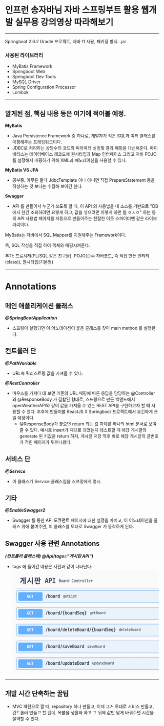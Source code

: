 # 인프런 송자바님 자바 스프링부트 활용 웹개발 실무용 강의영상 따라해보기

---

Springboot 2.6.2 Gradle 프로젝트, 자바 11 사용, 패키징 방식: .jar

### 사용된 라이브러리
- MyBatis Framework
- Springboot Web
- Springboot Dev Tools
- MySQL Driver
- Spring Configuration Processor
- Lombok

---
## 알게된 점, 핵심 내용 등은 여기에 적어볼 예정.

**MyBatis**
- Java Persistence Framework 중 하나로, 개발자가 적은 SQL과 여러 클래스를 매핑해주는 프레임워크이다.
- JDBC로 처리하는 상당수의 코드와 파라미터 설정및 결과 매핑을 대신해준다. 마이바티스는 데이터베이스 레코드에 원시타입과 Map 인터페이스 그리고 자바 POJO 를 설정해서 매핑하기 위해 XML과 애노테이션을 사용할 수 있다.

**MyBatis VS JPA**
- 공부중. 아무튼 둘다 JdbcTemplate 이나 아니면 직접 PrepareStatement 등을 작성하는 것 보다는 수월해 보이긴 한다.

**Swagger**
- API 를 만들어서 누군가 쓰도록 할 때, 이 API 의 사용법을 내 소스를 기반으로 "DB에서 한건 조회하려면 요렇게 하고, 값을 넣으려면 이렇게 하면 됨 ㅇㅅㅇ" 하는 등의 API 사용법 페이지를 자동으로 만들어주는 친절한 이웃 스파이더맨 같은 라이브러리이다. 

MyBatis는 자바에서 SQL Mapper를 지원해주는 Framework이다.

즉, SQL 작성을 직접 하여 객체와 매핑시켜준다.



추가: 프로시저(PL/SQL 같은 친구들), POJO(순수 자바코드, 즉 직접 만든 엔티티(class)), 원시타입(기본형)

---

# Annotations

## 메인 애플리케이션 클래스 
***@SpringBootApplication***
- 스프링이 실행되면 이 어노테이션이 붙은 클래스를 찾아 main method 를 실행한다.


## 컨트롤러 단

***@PathVariable***
- URL속 쿼리스트링 값을 가져올 수 있다.

***@RestController***
- 마우스를 가져다 대 보면 기존의 URL 매핑에 따른 응답을 담당하는 @Controller와 @ResponseBody 가 결합된 형태로, 스프링으로 만든 백앤드에서 openWeatherAPI와 같이 값을 가져올 수 있는 REST API를 구현하고자 할 때 사용할 수 있다. 추후에 만들어볼 ReactJS X Springboot 프로젝트에서 요긴하게 쓰일 예정이다.
  - @ResponseBody가 붙으면 return 되는 값 자체를 하나의 html 문서로 보여줄 수 있다. 예시로 insert가 제대로 되었는지 테스트할 때 해당 게시글의 generate 된 키값을 return 하자, 게시글 저장 직후 바로 해당 게시글의 글번호가 적힌 페이지가 튀어나왔다.
  

## 서비스 단

***@Service***
- 이 클래스가 Service 클래스임을 스프링에게 명시.


## 기타

***@EnableSwagger2***
- Swagger 를 통한 API 도큐먼트 페이지에 대한 설정을 마치고, 이 어노테이션을 클래스 위에 붙여주면, 이 클래스를 토대로 Swagger 가 동작하게 된다. 

## Swagger 사용 관련 Annotations

***(컨트롤러 클래스에) @Api(tags="게시판 API")***
- tags 에 들어간 내용은 사진과 같이 나타난다.![img.png](img.png)


---

## 개발 시간 단축하는 꿀팁

- MVC 패턴으로 짤 때, repository 하나 만들고, 이제 그거 토대로 서비스 만들고, 컨트롤러 만들고 할 텐데, 복붙을 생활화 하고 그 뒤에 값만 맞게 바꿔주면 시간을 절약할 수 있다.
